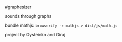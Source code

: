#graphesizer

sounds through graphs

bundle mathjs:
``` browserify -r mathjs > dist/js/math.js ```

project by Oysteinkn and Giraj
